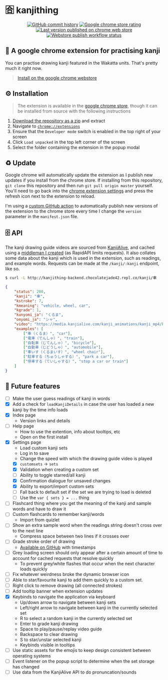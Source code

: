 
# :u5408: kanjithing
<div align="center">
    <a href="https://github.com/aiden2480/kanjithing/commits"><img src="https://img.shields.io/github/last-commit/aiden2480/kanjithing?color=red" title="GitHub commit history" /></a>
    <a href="https://chrome.google.com/webstore/detail/kanjithing/nccfelhkfpbnefflolffkclhenplhiab/reviews"><img src="https://img.shields.io/chrome-web-store/rating/nccfelhkfpbnefflolffkclhenplhiab?color=orange" title="Google chrome store rating" /></a>
    <a href="https://chrome.google.com/webstore/detail/kanjithing/nccfelhkfpbnefflolffkclhenplhiab"><img src="https://img.shields.io/chrome-web-store/v/nccfelhkfpbnefflolffkclhenplhiab?color=yellow" title="Last version published on chrome web store" /></a>
    <a href="https://github.com/aiden2480/kanjithing/actions/workflows/updatewebstore.yml"><img src="https://img.shields.io/github/workflow/status/aiden2480/kanjithing/Publish%20to%20chrome%20webstore?label=Publish%20workflow&color=green" title="Webstore publish workflow status" /></a>
</div>

## :shrug: A google chrome extension for practising kanji
You can practise drawing kanji featured in the Wakatta units. That's pretty much it right now.
> [Install on the google chrome webstore](https://chrome.google.com/webstore/detail/kanjithing/nccfelhkfpbnefflolffkclhenplhiab)

## :gear: Installation
> The extension is available in the [google chrome store](https://chrome.google.com/webstore/detail/nccfelhkfpbnefflolffkclhenplhiab), though it can be installed from source with the following instructions

1. [Download the repository as a zip](https://github.com/aiden2480/kanjithing/zipball/main) and extract
2. Navigate to [`chrome://extensions`](chrome://extensions)
3. Ensure that the `Developer mode` switch is enabled in the top right of your screen
4. Click `Load unpacked` in the top left corner of the screen
5. Select the folder containing the extension in the popup modal

## :recycle: Update
Google chrome will automatically update the extension as I publish new updates if you install from the chrome store.
If installing from this repository, `git clone` this repository and then run `git pull origin master` yourself.
You'll need to go back into the [chrome extension settings](chrome://extensions) and press the refresh icon next to the extension to reload.

I'm using a [custom GitHub action](.github/workflows/updatewebstore.yml) to automatically publish new versions of the extension to the chrome store every time I change the `version` parameter in the `manifest.json` file.

## :file_cabinet: API
The kanji drawing guide videos are sourced from [KanjiAlive](https://app.kanjialive.com/api/docs), and cached using a [middleman I created](https://replit.com/@chocolatejade42/kanjithing-backend) (as RapidAPI limits requests).
It also collates some data about the kanji which is used in the extension, such as readings, and example words.
Requests can be made at the `/kanji/:kanji` endpoint, like so.

```bash
$ curl -L http://kanjithing-backend.chocolatejade42.repl.co/kanji/車
```
```json
{
    "status": 200,
    "kanji": "車",
    "kstroke": 7,
    "kmeaning": "vehicle, wheel, car",
    "kgrade": 1,
    "kunyomi_ja": "くるま",
    "onyomi_ja": "シャ",
    "video": "https://media.kanjialive.com/kanji_animations/kanji_mp4/kuruma_00.mp4",
    "examples": [
        ["車（くるま）", "car"],
        ["電車（でんしゃ）", "train"],
        ["自転車（じてんしゃ）", "bicycle"],
        ["自動車（じどうしゃ）", "automobile"],
        ["車いす（くるまいす）", "wheel chair"],
        ["駐車する（ちゅうしゃする）", "park a car"],
        ["停車する（ていしゃする）", "stop a car or train"]
    ]
}
```

## :memo: Future features
- [ ] Make the user guess readings of kanji in words
- [x] Add a check for `loadKanjiDetails` in case the user has loaded a new kanji by the time info loads
- [x] Index page
    - Version links and details
- [ ] Help page
    - How to use the extention, info about tooltips, etc
    - Open on the first install
- [x] Settings page
    - Load custom kanji sets
    - Log in to save
    - Change the speed with which the drawing guide video is played
    - [x] `customsets` -> `sets`
    - [x] Validation when creating a custom set
    - [ ] Ability to toggle starred/all kanji
    - [x] Confirmation dialogue for unsaved changes
    - [x] Ability to export/import custom sets
    - [ ] Fall back to default set if the set we are trying to load is deleted
    - [ ] Use the `var { sets } = ...` thing
- [ ] Flashcard thing where you get the meaning of the kanji and sample words and have to draw it
- [ ] Custom flashcards to remember kanji/words
    - Import from quizlet
- [ ] Show an extra sample word when the readings string doesn't cross over to the next line
    - Compress space between two lines if it crosses over
- [ ] Grade stroke order of drawing
    - [Available on GitHub](https://github.com/kanjialive/kanji-data-media/blob/master/kanji-animations/stroke_timings) with timestamps
- [ ] Grey loading screen should only appear after a certain amount of time to account for cached requests that resolve quickly
    - To prevent grey/white flashes that occur when the next character loads quickly
- [ ] Fix whatever weirdness broke the dynamic browser icon
- [ ] Able to star/favourite kanji to add them quickly to a custom set.
- [ ] Right click to remove drawing (all connected strokes)
- [ ] Add tooltip banner when extension updates
- [x] Keybinds to navigate the application via keyboard
    - Up/down arrow to navigate between kanji sets
    - Left/right arrow to navigate between kanji in the currently selected set
    - R to select a random kanji in the currently selected set
    - Enter to grade kanji drawing
    - Space to play/pause/replay video guide
    - Backspace to clear drawing
    - S to star/unstar selected kanji
    - Keybinds visible in tooltips
- [ ] Use static assets for the emojis to keep design consistent between operating systems
- [ ] Event listener on the popup script to determine when the set storage has changed
- [ ] Use data from the KanjiAlive API to do pronuncation/sounds
